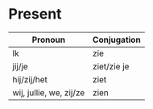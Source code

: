 # Present

| Pronoun                 | Conjugation |
| ----------------------- | ----------- |
| Ik                      | zie         |
| jij/je                  | ziet/zie je |
| hij/zij/het             | ziet        |
| wij, jullie, we, zij/ze | zien        |
